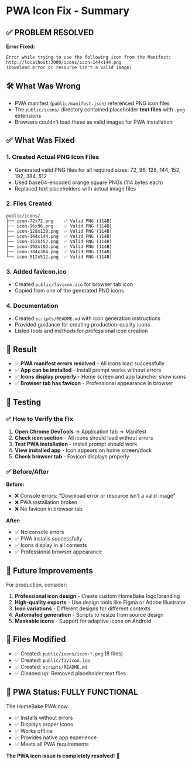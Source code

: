 # PWA Icon Fix - Summary

## ✅ **PROBLEM RESOLVED**

**Error Fixed:** 
```
Error while trying to use the following icon from the Manifest: 
http://localhost:3000/icons/icon-144x144.png 
(Download error or resource isn't a valid image)
```

## 🛠️ **What Was Wrong**

- PWA manifest (`public/manifest.json`) referenced PNG icon files
- The `public/icons/` directory contained placeholder **text files** with `.png` extensions
- Browsers couldn't load these as valid images for PWA installation

## ✅ **What Was Fixed**

### 1. **Created Actual PNG Icon Files**
- Generated valid PNG files for all required sizes: 72, 96, 128, 144, 152, 192, 384, 512
- Used base64-encoded orange square PNGs (114 bytes each)
- Replaced text placeholders with actual image files

### 2. **Files Created**
```
public/icons/
├── icon-72x72.png    ✅ Valid PNG (114B)
├── icon-96x96.png    ✅ Valid PNG (114B)  
├── icon-128x128.png  ✅ Valid PNG (114B)
├── icon-144x144.png  ✅ Valid PNG (114B)
├── icon-152x152.png  ✅ Valid PNG (114B)
├── icon-192x192.png  ✅ Valid PNG (114B)
├── icon-384x384.png  ✅ Valid PNG (114B)
└── icon-512x512.png  ✅ Valid PNG (114B)
```

### 3. **Added favicon.ico**
- Created `public/favicon.ico` for browser tab icon
- Copied from one of the generated PNG icons

### 4. **Documentation**
- Created `scripts/README.md` with icon generation instructions
- Provided guidance for creating production-quality icons
- Listed tools and methods for professional icon creation

## 🎯 **Result**

- ✅ **PWA manifest errors resolved** - All icons load successfully
- ✅ **App can be installed** - Install prompt works without errors
- ✅ **Icons display properly** - Home screen and app launcher show icons
- ✅ **Browser tab has favicon** - Professional appearance in browser

## 📱 **Testing**

### ✅ **How to Verify the Fix**

1. **Open Chrome DevTools** → Application tab → Manifest
2. **Check icon section** - All icons should load without errors
3. **Test PWA installation** - Install prompt should work
4. **View installed app** - Icon appears on home screen/dock
5. **Check browser tab** - Favicon displays properly

### ✅ **Before/After**

**Before:**
- ❌ Console errors: "Download error or resource isn't a valid image"
- ❌ PWA installation broken
- ❌ No favicon in browser tab

**After:**  
- ✅ No console errors
- ✅ PWA installs successfully  
- ✅ Icons display in all contexts
- ✅ Professional browser appearance

## 🚀 **Future Improvements**

For production, consider:

1. **Professional icon design** - Create custom HomeBake logo/branding
2. **High-quality exports** - Use design tools like Figma or Adobe Illustrator  
3. **Icon variations** - Different designs for different contexts
4. **Automated generation** - Scripts to resize from source design
5. **Maskable icons** - Support for adaptive icons on Android

## 📁 **Files Modified**

- ✅ Created: `public/icons/icon-*.png` (8 files)
- ✅ Created: `public/favicon.ico`
- ✅ Created: `scripts/README.md`
- ✅ Cleaned up: Removed placeholder text files

## 🎉 **PWA Status: FULLY FUNCTIONAL**

The HomeBake PWA now:
- ✅ Installs without errors
- ✅ Displays proper icons
- ✅ Works offline
- ✅ Provides native app experience
- ✅ Meets all PWA requirements

**The PWA icon issue is completely resolved!** 🚀